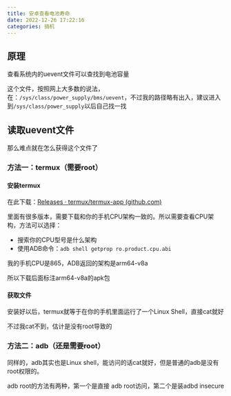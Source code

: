 ```yaml
---
title: 安卓查看电池寿命
date: 2022-12-26 17:22:16
categories: 搞机
---
```


## 原理

查看系统内的uevent文件可以查找到电池容量

这个文件，按照网上大多数的说法，在：`/sys/class/power_supply/bms/uevent`，不过我的路径略有出入，建议进入到`/sys/class/power_supply`以后自己找一找

## 读取uevent文件

那么难点就在怎么获得这个文件了

### 方法一：termux（需要root）

#### 安装termux

在此下载：[Releases · termux/termux-app (github.com)](https://github.com/termux/termux-app/releases)

里面有很多版本，需要下载和你的手机CPU架构一致的。所以需要查看CPU架构，方法可以选择：

- 搜索你的CPU型号是什么架构
- 使用ADB命令：`adb shell getprop ro.product.cpu.abi`

我的手机CPU是865，ADB返回的架构是arm64-v8a

所以下载后面标注arm64-v8a的apk包

#### 获取文件

安装好以后，termux就等于在你的手机里面运行了一个Linux Shell，直接cat就好

不过我cat不到，估计是没有root导致的

### 方法二：adb（还是需要root）

同样的，adb其实也是Linux shell，能访问的话cat就好，但是普通的adb是没有root权限的。

adb root的方法有两种，第一个是直接 adb root访问，第二个是装adbd insecure
